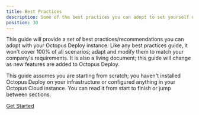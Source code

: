 ```yaml
---
title: Best Practices
description: Some of the best practices you can adopt to set yourself up for success in using Octopus Deploy. 
position: 30
---
```


This guide will provide a set of best practices/recommendations you can adopt with your Octopus Deploy instance.  Like any best practices guide, it won't cover 100% of all scenarios; adapt and modify them to match your company's requirements.  It is also a living document; this guide will change as new features are added to Octopus Deploy.  

This guide assumes you are starting from scratch; you haven't installed Octopus Deploy on your infrastructure or configured anything in your Octopus Cloud instance.  You can read it from start to finish or jump between sections.  

<span><a class="btn btn-success" href="/docs/getting-started/best-practices/installation-guidelines">Get Started</a></span>